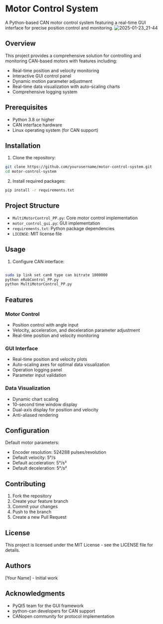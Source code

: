 # Motor Control System

A Python-based CAN motor control system featuring a real-time GUI interface for precise position control and monitoring.
![2025-01-23_21-44](https://github.com/user-attachments/assets/d096390e-c245-4a2b-87aa-8b5a66d022e7)


## Overview

This project provides a comprehensive solution for controlling and monitoring CAN-based motors with features including:
- Real-time position and velocity monitoring
- Interactive GUI control panel
- Dynamic motion parameter adjustment
- Real-time data visualization with auto-scaling charts
- Comprehensive logging system

## Prerequisites

- Python 3.8 or higher
- CAN interface hardware
- Linux operating system (for CAN support)

## Installation

1. Clone the repository:

```bash
git clone https://github.com/yourusername/motor-control-system.git
cd motor-control-system
```
2. Install required packages:

```bash
pip install -r requirements.txt
```

## Project Structure

- `MultiMotorControl_PP.py`: Core motor control implementation
- `motor_control_gui.py`: GUI implementation
- `requirements.txt`: Python package dependencies
- `LICENSE`: MIT license file

## Usage
1. Configure CAN interface:

```bash

sudo ip link set can0 type can bitrate 1000000
python eRobControl_PP.py
python MultiMotorControl_PP.py
```



## Features

### Motor Control
- Position control with angle input
- Velocity, acceleration, and deceleration parameter adjustment
- Real-time position and velocity monitoring

### GUI Interface
- Real-time position and velocity plots
- Auto-scaling axes for optimal data visualization
- Operation logging panel
- Parameter input validation

### Data Visualization
- Dynamic chart scaling
- 10-second time window display
- Dual-axis display for position and velocity
- Anti-aliased rendering

## Configuration

Default motor parameters:
- Encoder resolution: 524288 pulses/revolution
- Default velocity: 5°/s
- Default acceleration: 5°/s²
- Default deceleration: 5°/s²

## Contributing

1. Fork the repository
2. Create your feature branch
3. Commit your changes
4. Push to the branch
5. Create a new Pull Request

## License

This project is licensed under the MIT License - see the LICENSE file for details.

## Authors

[Your Name] - Initial work

## Acknowledgments

- PyQt5 team for the GUI framework
- python-can developers for CAN support
- CANopen community for protocol implementation

